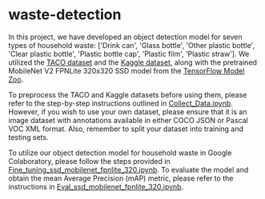 # waste-detection
In this project, we have developed an object detection model for seven types of household waste: ['Drink can', 'Glass bottle', 'Other plastic bottle', 'Clear plastic bottle', 'Plastic bottle cap', 'Plastic film', 'Plastic straw']. We utilized the [TACO dataset](https://github.com/pedropro/TACO) and the [Kaggle dataset](https://www.kaggle.com/datasets/arkadiyhacks/drinking-waste-classification), along with the pretrained MobileNet V2 FPNLite 320x320 SSD model from the [TensorFlow Model Zoo](https://github.com/tensorflow/models/blob/master/research/object_detection/g3doc/tf2_detection_zoo.md).

To preprocess the TACO and Kaggle datasets before using them, please refer to the step-by-step instructions outlined in [Collect_Data.ipynb](https://github.com/ecoCrafters/waste-detection/blob/main/Collect_Data.ipynb). However, if you wish to use your own dataset, please ensure that it is an image dataset with annotations available in either COCO JSON or Pascal VOC XML format. Also, remember to split your dataset into training and testing sets.

To utilize our object detection model for household waste in Google Colaboratory, please follow the steps provided in [Fine_tuning_ssd_mobilenet_fpnlite_320.ipynb](https://github.com/ecoCrafters/waste-detection/blob/main/Fine_tuning_ssd_mobilenet_fpnlite_320.ipynb). To evaluate the model and obtain the mean Average Precision (mAP) metric, please refer to the instructions in [Eval_ssd_mobilenet_fpnlite_320.ipynb](https://github.com/ecoCrafters/waste-detection/blob/main/Eval_ssd_mobilenet_fpnlite_320.ipynb).
